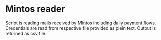 # Mintos reader
Script is reading mails received by Mintos including daily payment flows.<br>
Credentials are read from respective file provided as plein text. Output is returned as csv file.
